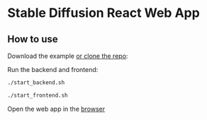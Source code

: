 # Stable Diffusion React Web App

## How to use

Download the example [or clone the repo](https://github.com/ywk991112/Stable-Diffusion-React-Web-App):

Run the backend and frontend:

```sh
./start_backend.sh
```
```sh
./start_frontend.sh
```

Open the web app in the [browser](localhost:3000)
